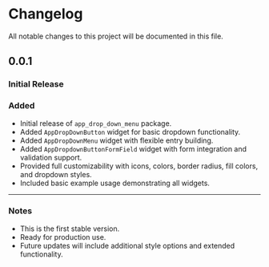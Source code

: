 # Changelog

All notable changes to this project will be documented in this file.

## 0.0.1
### Initial Release
### Added
- Initial release of `app_drop_down_menu` package.
- Added `AppDropDownButton` widget for basic dropdown functionality.
- Added `AppDropDownMenu` widget with flexible entry building.
- Added `AppDropdownButtonFormField` widget with form integration and validation support.
- Provided full customizability with icons, colors, border radius, fill colors, and dropdown styles.
- Included basic example usage demonstrating all widgets.

---

### Notes
- This is the first stable version.
- Ready for production use.
- Future updates will include additional style options and extended functionality.

